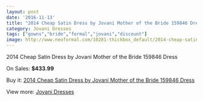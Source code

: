 ```yaml
---
layout: post
date: '2016-11-13'
title: "2014 Cheap Satin Dress by Jovani Mother of the Bride 159846 Dress"
category: Jovani Dresses
tags: ["gowns","bride","formal","jovani","discount"]
image: http://www.neoformal.com/10281-thickbox_default/2014-cheap-satin-dress-by-jovani-mother-of-the-bride-159846-dress.jpg
---
```

2014 Cheap Satin Dress by Jovani Mother of the Bride 159846 Dress

On Sales: **$433.99**
<a href="https://www.neoformal.com/en/jovani-dresses-2014/3560-2014-cheap-satin-dress-by-jovani-mother-of-the-bride-159846-dress.html"><amp-img layout="responsive" width="600" height="600" src="//www.neoformal.com/10281-thickbox_default/2014-cheap-satin-dress-by-jovani-mother-of-the-bride-159846-dress.jpg" alt="2014 Cheap Satin Dress by Jovani Mother of the Bride 159846 Dress 0" /></a>
<a href="https://www.neoformal.com/en/jovani-dresses-2014/3560-2014-cheap-satin-dress-by-jovani-mother-of-the-bride-159846-dress.html"><amp-img layout="responsive" width="600" height="600" src="//www.neoformal.com/10282-thickbox_default/2014-cheap-satin-dress-by-jovani-mother-of-the-bride-159846-dress.jpg" alt="2014 Cheap Satin Dress by Jovani Mother of the Bride 159846 Dress 1" /></a>
<a href="https://www.neoformal.com/en/jovani-dresses-2014/3560-2014-cheap-satin-dress-by-jovani-mother-of-the-bride-159846-dress.html"><amp-img layout="responsive" width="600" height="600" src="//www.neoformal.com/10283-thickbox_default/2014-cheap-satin-dress-by-jovani-mother-of-the-bride-159846-dress.jpg" alt="2014 Cheap Satin Dress by Jovani Mother of the Bride 159846 Dress 2" /></a>

Buy it: [2014 Cheap Satin Dress by Jovani Mother of the Bride 159846 Dress](https://www.neoformal.com/en/jovani-dresses-2014/3560-2014-cheap-satin-dress-by-jovani-mother-of-the-bride-159846-dress.html "2014 Cheap Satin Dress by Jovani Mother of the Bride 159846 Dress")

View more: [Jovani Dresses](https://www.neoformal.com/en/48-jovani-dresses-2014 "Jovani Dresses")